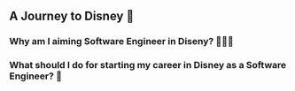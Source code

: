 ## A Journey to Disney 🚀

### Why am I aiming Software Engineer in Diseny? 🧑🏻‍💻

### What should I do for starting my career in Disney as a Software Engineer? 📕